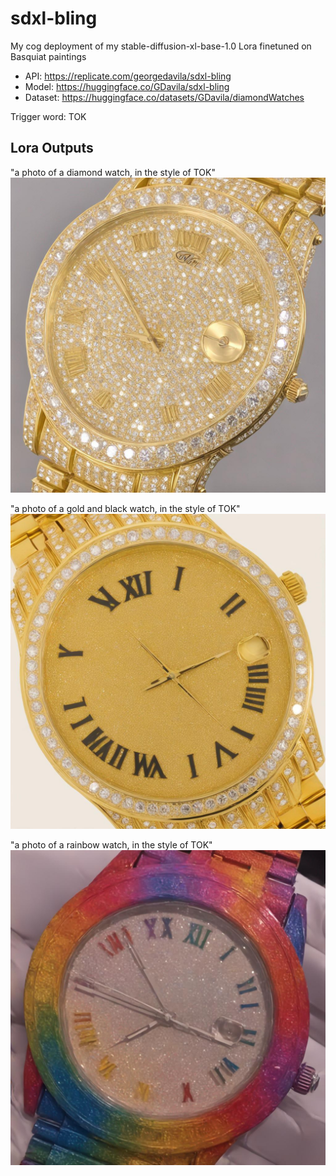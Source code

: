 # sdxl-bling

My cog deployment of my stable-diffusion-xl-base-1.0 Lora finetuned on Basquiat paintings 

- API: https://replicate.com/georgedavila/sdxl-bling
- Model: https://huggingface.co/GDavila/sdxl-bling
- Dataset: https://huggingface.co/datasets/GDavila/diamondWatches

Trigger word: TOK

## Lora Outputs

"a photo of a diamond watch, in the style of TOK"
![bas6](images/b3.png)

"a photo of a gold and black watch, in the style of TOK"
![bas7](images/b1.png)

"a photo of a rainbow watch, in the style of TOK"
![bas8](images/b2.png)

